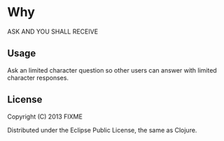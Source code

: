 # Why

ASK AND YOU SHALL RECEIVE

## Usage

Ask an limited character question so other users can answer with limited character responses.

## License

Copyright (C) 2013 FIXME

Distributed under the Eclipse Public License, the same as Clojure.
